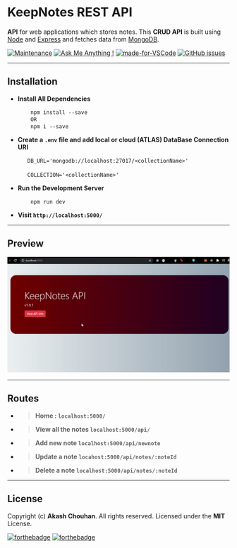 # KeepNotes REST API

**API** for web applications which stores notes. This **CRUD API** is built using [Node](https://nodejs.org/en/) and [Express](https://expressjs.com/) and fetches data from [MongoDB](https://www.mongodb.com/).

[![Maintenance](https://img.shields.io/badge/Maintained%3F-yes-green.svg)](https://GitHub.com/Naereen/StrapDown.js/graphs/commit-activity)
[![Ask Me Anything !](https://img.shields.io/badge/Ask%20me-anything-1abc9c.svg)](https://GitHub.com/Naereen/ama)
[![made-for-VSCode](https://img.shields.io/badge/Made%20for-VSCode-1f425f.svg)](https://code.visualstudio.com/)
[![GitHub issues](https://img.shields.io/github/issues/akashchouhan16/KeepNotes_API.svg)](https://GitHub.com/akashchouhan16/KeepNotes_API/issues/)

---

## Installation

- **Install All Dependencies**
  ```sh-session
      npm install --save
      OR
      npm i --save
  ```
- **Create a `.env` file and add local or cloud (ATLAS) DataBase Connection URI**

  ```sh-session
     DB_URL='mongodb://localhost:27017/<collectionName>'

     COLLECTION='<collectionName>'
  ```

- **Run the Development Server**
  ```sh-session
      npm run dev
  ```

* **Visit `http://localhost:5000/`**

---

## Preview

![Alt Text](main.gif)

---

## Routes

- > **Home : `localhost:5000/`**
- > **View all the notes `localhost:5000/api/`**
- > **Add new note `localhost:5000/api/newnote`**
- > **Update a note `locahost:5000/api/notes/:noteId`**
- > **Delete a note `localhost:5000/api/notes/:noteId`**

---

## License

Copyright (c) **Akash Chouhan**. All rights reserved. Licensed under the **MIT** License.

[![forthebadge](https://forthebadge.com/images/badges/powered-by-black-magic.svg)](https://forthebadge.com)
[![forthebadge](https://forthebadge.com/images/badges/made-with-javascript.svg)](https://forthebadge.com)
